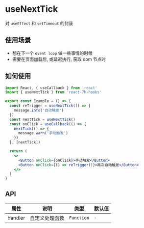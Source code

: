 # useNextTick

对 `useEffect` 和 `setTimeout` 的封装

## 使用场景

- 想在下一个 `event loop` 做一些事情的时候
- 需要在页面加载后, 或延迟执行, 获取 dom 节点时

## 如何使用

```jsx
import React, { useCallback } from 'react'
import { useNextTick } from 'react-7h-hooks'

export const Example = () => {
  const reTrigger = useNextTick(() => {
    message.info('自动触发')
  })
  const nextTick = useNextTick()
  const onClick = useCallback(() => {
    nextTick(() => {
      message.warn('手动触发')
    })
  }, [nextTick])

  return (
    <>
      <Button onClick={onClick}>手动触发</Button>
      <Button onClick={() => reTrigger()}>再次自动触发</Button>
    </>
  )
}

```

## API

| 属性       | 说明                             | 类型      | 默认值  |
| ---------- | -------------------------------- | --------- | ------- |
| handler | 自定义处理函数 | `Function` | `-` |

